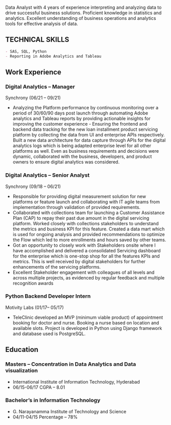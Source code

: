 Data Analyst with 4 years of experience interpreting and analyzing data to drive successful business solutions. Proficient knowledge  in statistics and analytics. Excellent understanding of business operations and analytics tools for effective analysis of data.  


## TECHNICAL SKILLS

```markdown
- SAS, SQL, Python
- Reporting in Adobe Analytics and Tableau
```
## Work Experience
### Digital Analytics – Manager 
Synchrony 
(06/21 – 09/21)

- Analyzing the Platform performance by continuous monitoring over a period of 30/60/90 days post launch through  automating Adobe analytics and Tableau reports by providing actionable insights for improving the customer experience - Ensuring the frontend and backend data tracking for the new loan installment product servicing platform by collecting  the data from UI and enterprise APIs respectively. Built a new data architecture for data capture through APIs for the  digital analytics logs which is being adapted enterprise level for all other platforms as well. Even as business  requirements and decisions were dynamic, collaborated with the business, developers, and product owners to ensure  digital analytics was considered. 

### Digital Analytics – Senior Analyst 
Synchrony 
(09/18 – 06/21)
- Responsible for providing digital measurement solution for new platforms or feature launch and collaborating with IT  agile teams from implementation through validation of provided requirements. 
- Collaborated with collections team for launching a Customer Assistance Plan (CAP) to repay their past due amount in  the digital servicing platform. Worked closely with collections stakeholders to understand the metrics and business KPI  for this feature. Created a data mart which is used for ongoing analysis and provided recommendations to optimize the  Flow which led to more enrollments and hours saved by other teams. 
- Got an opportunity to closely work with Stakeholders onsite where I have accomplished and delivered a consolidated  Servicing dashboard for the enterprise which is one-stop shop for all the features KPIs and metrics. This is well received  by digital stakeholders for further enhancements of the servicing platforms.  
- Excellent Stakeholder engagement with colleagues of all levels and across multiple projects, as evidenced by regular  feedback and multiple recognition awards 

### Python Backend Developer Intern 
Motivity Labs 
(01/17– 05/17)
- TeleClinic developed an MVP (minimum viable product) of appointment booking for doctor and nurse. Booking a nurse  based on location and available slots. Project is developed in Python using Django framework and database used is  PostgreSQL. 

## Education

### Masters – Concentration in Data Analytics and Data visualization
- International Institute of Information Technology, Hyderabad 
- 06/15-06/17 CGPA – 8.01 

### Bachelor’s in Information Technology 
- G. Narayanamma Institute of Technology and Science 
- 04/11-04/15 Percentage – 78%



